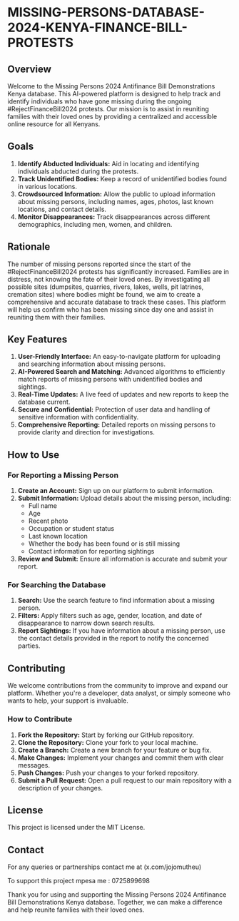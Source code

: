 # MISSING-PERSONS-DATABASE-2024-KENYA-FINANCE-BILL-PROTESTS

## Overview

Welcome to the Missing Persons 2024 Antifinance Bill Demonstrations Kenya database. This AI-powered platform is designed to help track and identify individuals who have gone missing during the ongoing #RejectFinanceBill2024 protests. Our mission is to assist in reuniting families with their loved ones by providing a centralized and accessible online resource for all Kenyans.

## Goals

1. **Identify Abducted Individuals:** Aid in locating and identifying individuals abducted during the protests.
2. **Track Unidentified Bodies:** Keep a record of unidentified bodies found in various locations.
3. **Crowdsourced Information:** Allow the public to upload information about missing persons, including names, ages, photos, last known locations, and contact details.
4. **Monitor Disappearances:** Track disappearances across different demographics, including men, women, and children.

## Rationale

The number of missing persons reported since the start of the #RejectFinanceBill2024 protests has significantly increased. Families are in distress, not knowing the fate of their loved ones. By investigating all possible sites (dumpsites, quarries, rivers, lakes, wells, pit latrines, cremation sites) where bodies might be found, we aim to create a comprehensive and accurate database to track these cases. This platform will help us confirm who has been missing since day one and assist in reuniting them with their families.

## Key Features

1. **User-Friendly Interface:** An easy-to-navigate platform for uploading and searching information about missing persons.
2. **AI-Powered Search and Matching:** Advanced algorithms to efficiently match reports of missing persons with unidentified bodies and sightings.
3. **Real-Time Updates:** A live feed of updates and new reports to keep the database current.
4. **Secure and Confidential:** Protection of user data and handling of sensitive information with confidentiality.
5. **Comprehensive Reporting:** Detailed reports on missing persons to provide clarity and direction for investigations.

## How to Use

### For Reporting a Missing Person

1. **Create an Account:** Sign up on our platform to submit information.
2. **Submit Information:** Upload details about the missing person, including:
   - Full name
   - Age
   - Recent photo
   - Occupation or student status
   - Last known location
   - Whether the body has been found or is still missing
   - Contact information for reporting sightings
3. **Review and Submit:** Ensure all information is accurate and submit your report.

### For Searching the Database

1. **Search:** Use the search feature to find information about a missing person.
2. **Filters:** Apply filters such as age, gender, location, and date of disappearance to narrow down search results.
3. **Report Sightings:** If you have information about a missing person, use the contact details provided in the report to notify the concerned parties.

## Contributing

We welcome contributions from the community to improve and expand our platform. Whether you're a developer, data analyst, or simply someone who wants to help, your support is invaluable.

### How to Contribute

1. **Fork the Repository:** Start by forking our GitHub repository.
2. **Clone the Repository:** Clone your fork to your local machine.
3. **Create a Branch:** Create a new branch for your feature or bug fix.
4. **Make Changes:** Implement your changes and commit them with clear messages.
5. **Push Changes:** Push your changes to your forked repository.
6. **Submit a Pull Request:** Open a pull request to our main repository with a description of your changes.

## License

This project is licensed under the MIT License. 

## Contact

For any queries or partnerships contact me at (x.com/jojomutheu)

To support this project mpesa me : 0725899698

Thank you for using and supporting the Missing Persons 2024 Antifinance Bill Demonstrations Kenya database. Together, we can make a difference and help reunite families with their loved ones.
